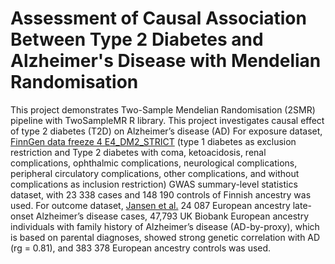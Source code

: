 # Assessment of Causal Association Between Type 2 Diabetes and Alzheimer's Disease with Mendelian Randomisation
This project demonstrates Two-Sample Mendelian Randomisation (2SMR) pipeline with TwoSampleMR R library. This project investigates causal effect of type 2 diabetes (T2D) on Alzheimer’s disease (AD) For exposure dataset, <a href="https://r4.finngen.fi/pheno/E4_DM2_STRICT">FinnGen data freeze 4 E4_DM2_STRICT</a> (type 1 diabetes as exclusion restriction and Type 2 diabetes with coma, ketoacidosis, renal complications, ophthalmic complications, neurological complications, peripheral circulatory complications, other complications, and without complications as inclusion restriction) GWAS summary-level statistics dataset, with 23 338 cases and 148 190 controls of Finnish ancestry was used. For outcome dataset, <a href="https://www.nature.com/articles/s41588-018-0311-9">Jansen et al.</a> 24 087 European ancestry late-onset Alzheimer’s disease cases, 47,793 UK Biobank European ancestry individuals with family history of Alzheimer’s disease (AD-by-proxy), which is based on parental diagnoses, showed strong genetic correlation with AD (rg = 0.81), and 383 378 European ancestry controls was used.
